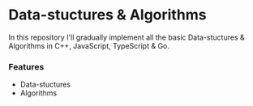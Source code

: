 # Data-stuctures & Algorithms

In this repository I'll gradually implement all the basic Data-stuctures & Algorithms in C++, JavaScript, TypeScript & Go.

### Features

- Data-stuctures  
- Algorithms
